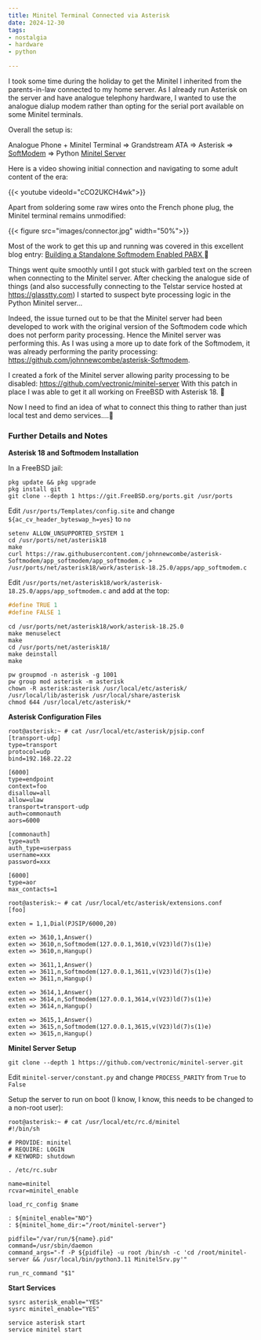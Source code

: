 ```yaml
---
title: Minitel Terminal Connected via Asterisk
date: 2024-12-30
tags: 
- nostalgia
- hardware
- python

---
```


I took some time during the holiday to get the Minitel I inherited from the parents-in-law connected to my home server.
As I already run Asterisk on the server and have analogue telephony hardware, I wanted to use the analogue dialup modem 
 rather than opting for the serial port available on some Minitel terminals.

Overall the setup is:

Analogue Phone + Minitel Terminal => Grandstream ATA => Asterisk => [SoftModem](https://github.com/johnnewcombe/asterisk-Softmodem) => Python [Minitel Server](https://github.com/BwanaFr/minitel-server)

Here is a video showing initial connection and navigating to some adult content of the era:

{{< youtube videoId="cCO2UKCH4wk">}}

<!--more-->

Apart from soldering some raw wires onto the French phone plug, the Minitel terminal remains unmodified:

{{< figure src="images/connector.jpg" width="50%">}}

Most of the work to get this up and running was covered in this excellent blog entry: [Building a Standalone Softmodem Enabled PABX
](https://glasstty.com/building-a-standalone-softmodem-enabled-pabx/) 🙏

Things went quite smoothly until I got stuck with garbled text on the screen when connecting to the Minitel server. After checking
the analogue side of things (and also successfully connecting to the Telstar service hosted at https://glasstty.com) I started to suspect
byte processing logic in the Python Minitel server... 

Indeed, the issue turned out to be that the Minitel server had been developed to work with the original version of the Softmodem code which does not perform
parity processing. Hence the Minitel server was performing this. As I was using a more up to date fork of the Softmodem, it was already performing the parity processing: https://github.com/johnnewcombe/asterisk-Softmodem. 

I created a fork of the Minitel server allowing parity processing to be disabled: https://github.com/vectronic/minitel-server
With this patch in place I was able to get it all working on FreeBSD with Asterisk 18. 🥳

Now I need to find an idea of what to connect this thing to rather than just local test and demo services....🤔

### Further Details and Notes

**Asterisk 18 and Softmodem Installation**

In a FreeBSD jail:

```shell
pkg update && pkg upgrade
pkg install git
git clone --depth 1 https://git.FreeBSD.org/ports.git /usr/ports
```

Edit `/usr/ports/Templates/config.site` and change `${ac_cv_header_byteswap_h=yes}` to `no`

```shell
setenv ALLOW_UNSUPPORTED_SYSTEM 1
cd /usr/ports/net/asterisk18
make
curl https://raw.githubusercontent.com/johnnewcombe/asterisk-Softmodem/app_softmodem/app_softmodem.c > /usr/ports/net/asterisk18/work/asterisk-18.25.0/apps/app_softmodem.c
```

Edit `/usr/ports/net/asterisk18/work/asterisk-18.25.0/apps/app_softmodem.c` and add at the top:

```c
#define TRUE 1
#define FALSE 1
```

```shell
cd /usr/ports/net/asterisk18/work/asterisk-18.25.0
make menuselect
make 
cd /usr/ports/net/asterisk18/
make deinstall 
make

pw groupmod -n asterisk -g 1001
pw group mod asterisk -m asterisk
chown -R asterisk:asterisk /usr/local/etc/asterisk/ /usr/local/lib/asterisk /usr/local/share/asterisk
chmod 644 /usr/local/etc/asterisk/*
```

**Asterisk Configuration Files**

```shell
root@asterisk:~ # cat /usr/local/etc/asterisk/pjsip.conf
[transport-udp]
type=transport
protocol=udp
bind=192.168.22.22

[6000]
type=endpoint
context=foo
disallow=all
allow=ulaw
transport=transport-udp
auth=commonauth
aors=6000

[commonauth]
type=auth
auth_type=userpass
username=xxx
password=xxx

[6000]
type=aor
max_contacts=1
```

```shell
root@asterisk:~ # cat /usr/local/etc/asterisk/extensions.conf
[foo]

exten = 1,1,Dial(PJSIP/6000,20)

exten => 3610,1,Answer()
exten => 3610,n,Softmodem(127.0.0.1,3610,v(V23)ld(7)s(1)e)
exten => 3610,n,Hangup()

exten => 3611,1,Answer()
exten => 3611,n,Softmodem(127.0.0.1,3611,v(V23)ld(7)s(1)e)
exten => 3611,n,Hangup()

exten => 3614,1,Answer()
exten => 3614,n,Softmodem(127.0.0.1,3614,v(V23)ld(7)s(1)e)
exten => 3614,n,Hangup()

exten => 3615,1,Answer()
exten => 3615,n,Softmodem(127.0.0.1,3615,v(V23)ld(7)s(1)e)
exten => 3615,n,Hangup()
```

**Minitel Server Setup**

```shell
git clone --depth 1 https://github.com/vectronic/minitel-server.git
```

Edit `minitel-server/constant.py` and change `PROCESS_PARITY` from `True` to `False`

Setup the server to run on boot (I know, I know, this needs to be changed to a non-root user):

```shell
root@asterisk:~ # cat /usr/local/etc/rc.d/minitel
#!/bin/sh

# PROVIDE: minitel
# REQUIRE: LOGIN
# KEYWORD: shutdown

. /etc/rc.subr

name=minitel
rcvar=minitel_enable

load_rc_config $name

: ${minitel_enable="NO"}
: ${minitel_home_dir:="/root/minitel-server"}

pidfile="/var/run/${name}.pid"
command=/usr/sbin/daemon
command_args="-f -P ${pidfile} -u root /bin/sh -c 'cd /root/minitel-server && /usr/local/bin/python3.11 MinitelSrv.py'"

run_rc_command "$1"
```

**Start Services**

```shell
sysrc asterisk_enable="YES"
sysrc minitel_enable="YES"

service asterisk start
service minitel start
```
 
